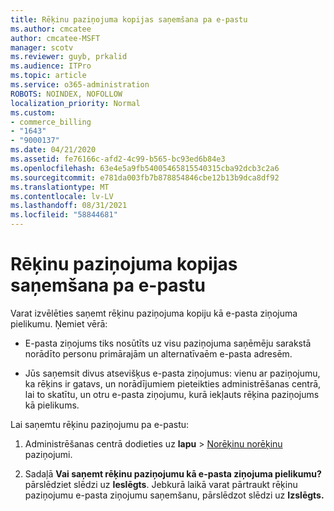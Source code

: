 ```yaml
---
title: Rēķinu paziņojuma kopijas saņemšana pa e-pastu
ms.author: cmcatee
author: cmcatee-MSFT
manager: scotv
ms.reviewer: guyb, prkalid
ms.audience: ITPro
ms.topic: article
ms.service: o365-administration
ROBOTS: NOINDEX, NOFOLLOW
localization_priority: Normal
ms.custom:
- commerce_billing
- "1643"
- "9000137"
ms.date: 04/21/2020
ms.assetid: fe76166c-afd2-4c99-b565-bc93ed6b84e3
ms.openlocfilehash: 63e4e5a9fb54005465815540315cba92dcb3c2a6
ms.sourcegitcommit: e781da003fb7b878854846cbe12b13b9dca8df92
ms.translationtype: MT
ms.contentlocale: lv-LV
ms.lasthandoff: 08/31/2021
ms.locfileid: "58844681"
---
```

# <a name="receive-copy-of-your-billing-statement-in-email"></a>Rēķinu paziņojuma kopijas saņemšana pa e-pastu

Varat izvēlēties saņemt rēķinu paziņojuma kopiju kā e-pasta ziņojuma pielikumu. Ņemiet vērā:
  
- E-pasta ziņojums tiks nosūtīts uz visu paziņojuma saņēmēju sarakstā norādīto personu primārajām un alternatīvaēm e-pasta adresēm.

- Jūs saņemsit divus atsevišķus e-pasta ziņojumus: vienu ar paziņojumu, ka rēķins ir gatavs, un norādījumiem pieteikties administrēšanas centrā, lai to skatītu, un otru e-pasta ziņojumu, kurā iekļauts rēķina paziņojums kā pielikums.

Lai saņemtu rēķinu paziņojumu pa e-pastu:
  
1. Administrēšanas centrā dodieties uz **lapu** \> [Norēķinu norēķinu](https://go.microsoft.com/fwlink/p/?linkid=853212) paziņojumi.

2. Sadaļā **Vai saņemt rēķinu paziņojumu kā e-pasta ziņojuma pielikumu?** pārslēdziet slēdzi uz **Ieslēgts**. Jebkurā laikā varat pārtraukt rēķinu paziņojumu e-pasta ziņojumu saņemšanu, pārslēdzot slēdzi uz **Izslēgts.**